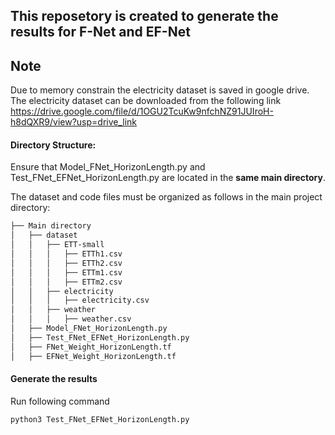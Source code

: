 ## This reposetory is created to generate the results for F-Net and EF-Net 

## Note
Due to memory constrain the electricity dataset is saved in google drive. The electricity dataset can be downloaded from the following link
https://drive.google.com/file/d/1OGU2TcuKw9nfchNZ91JUIroH-h8dQXR9/view?usp=drive_link




#### Directory Structure:

Ensure that Model_FNet_HorizonLength.py and Test_FNet_EFNet_HorizonLength.py are located in the **same main directory**.

The dataset and code files must be organized as follows in the main project directory:


```bash
├── Main directory
│   ├── dataset
│   │   ├── ETT-small
│   │   │   ├── ETTh1.csv
│   │   │   ├── ETTh2.csv
│   │   │   ├── ETTm1.csv
│   │   │   ├── ETTm2.csv
│   │   ├── electricity
│   │   │   ├── electricity.csv
│   │   ├── weather
│   │   │   ├── weather.csv
│   ├── Model_FNet_HorizonLength.py
│   ├── Test_FNet_EFNet_HorizonLength.py
│   ├── FNet_Weight_HorizonLength.tf
│   ├── EFNet_Weight_HorizonLength.tf
```

#### Generate the results
Run following command
```bash
python3 Test_FNet_EFNet_HorizonLength.py
```
